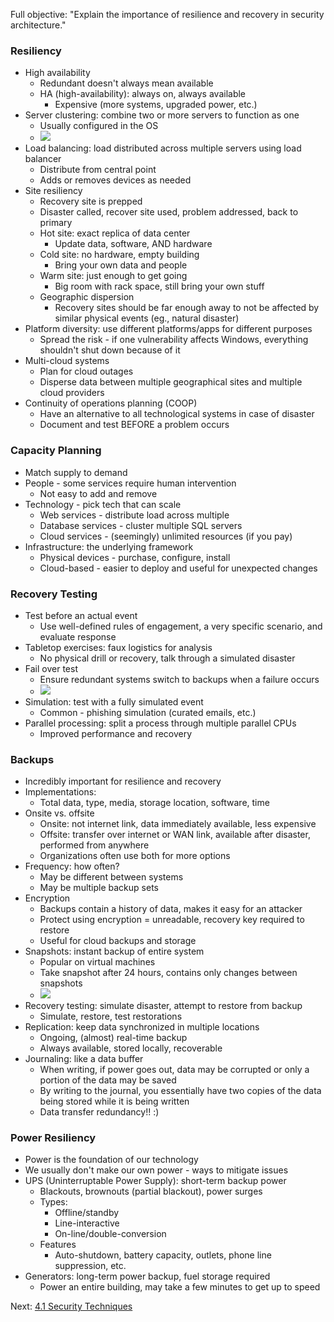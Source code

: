 Full objective: "Explain the importance of resilience and recovery in security
architecture."

### Resiliency
- High availability
	- Redundant doesn't always mean available
	- HA (high-availability): always on, always available
		- Expensive (more systems, upgraded power, etc.)
- Server clustering: combine two or more servers to function as one
	- Usually configured in the OS
	- ![](../Resources/3.0/server-cluster.png)
- Load balancing: load distributed across multiple servers using load balancer
	- Distribute from central point
	- Adds or removes devices as needed
- Site resiliency
	- Recovery site is prepped
	- Disaster called, recover site used, problem addressed, back to primary
	- Hot site: exact replica of data center
		- Update data, software, AND hardware
	- Cold site: no hardware, empty building
		- Bring your own data and people
	- Warm site: just enough to get going
		- Big room with rack space, still bring your own stuff
	- Geographic dispersion
		- Recovery sites should be far enough away to not be affected by similar physical events (eg., natural disaster)
- Platform diversity: use different platforms/apps for different purposes
	- Spread the risk - if one vulnerability affects Windows, everything shouldn't shut down because of it 
- Multi-cloud systems
	- Plan for cloud outages
	- Disperse data between multiple geographical sites and multiple cloud providers
- Continuity of operations planning (COOP)
	- Have an alternative to all technological systems in case of disaster
	- Document and test BEFORE a problem occurs
### Capacity Planning
- Match supply to demand
- People - some services require human intervention
	- Not easy to add and remove
- Technology - pick tech that can scale
	- Web services - distribute load across multiple
	- Database services - cluster multiple SQL servers
	- Cloud services - (seemingly) unlimited resources (if you pay)
- Infrastructure: the underlying framework
	- Physical devices - purchase, configure, install
	- Cloud-based - easier to deploy and useful for unexpected changes
### Recovery Testing
- Test before an actual event
	- Use well-defined rules of engagement, a very specific scenario, and evaluate response
- Tabletop exercises: faux logistics for analysis
	- No physical drill or recovery, talk through a simulated disaster
- Fail over test
	- Ensure redundant systems switch to backups when a failure occurs
	- ![](../Resources/3.0/fail-over.png)
- Simulation: test with a fully simulated event
	- Common - phishing simulation (curated emails, etc.)
- Parallel processing: split a process through multiple parallel CPUs
	- Improved performance and recovery
### Backups
- Incredibly important for resilience and recovery
- Implementations:
	- Total data, type, media, storage location, software, time
- Onsite vs. offsite
	- Onsite: not internet link, data immediately available, less expensive
	- Offsite: transfer over internet or WAN link, available after disaster, performed from anywhere
	- Organizations often use both for more options
- Frequency: how often?
	- May be different between systems
	- May be multiple backup sets
- Encryption
	- Backups contain a history of data, makes it easy for an attacker
	- Protect using encryption = unreadable, recovery key required to restore
	- Useful for cloud backups and storage
- Snapshots: instant backup of entire system
	- Popular on virtual machines
	- Take snapshot after 24 hours, contains only changes between snapshots
	- ![](../Resources/3.0/snapshots.png)
- Recovery testing: simulate disaster, attempt to restore from backup
	- Simulate, restore, test restorations
- Replication: keep data synchronized in multiple locations
	- Ongoing, (almost) real-time backup
	- Always available, stored locally, recoverable
- Journaling: like a data buffer
	- When writing, if power goes out, data may be corrupted or only a portion of the data may be saved
	- By writing to the journal, you essentially have two copies of the data being stored while it is being written
	- Data transfer redundancy!! :)
### Power Resiliency
- Power is the foundation of our technology
- We usually don't make our own power - ways to mitigate issues
- UPS (Uninterruptable Power Supply): short-term backup power
	- Blackouts, brownouts (partial blackout), power surges
	- Types:
		- Offline/standby
		- Line-interactive
		- On-line/double-conversion
	- Features
		- Auto-shutdown, battery capacity, outlets, phone line suppression, etc.
- Generators: long-term power backup, fuel storage required
	- Power an entire building, may take a few minutes to get up to speed

Next: [4.1 Security Techniques](https://github.com/lercc46/Messer-Sec-Plus-Notes/blob/main/4.0%20Security%20Operations/4.1%20Security%20Techniques.md)

